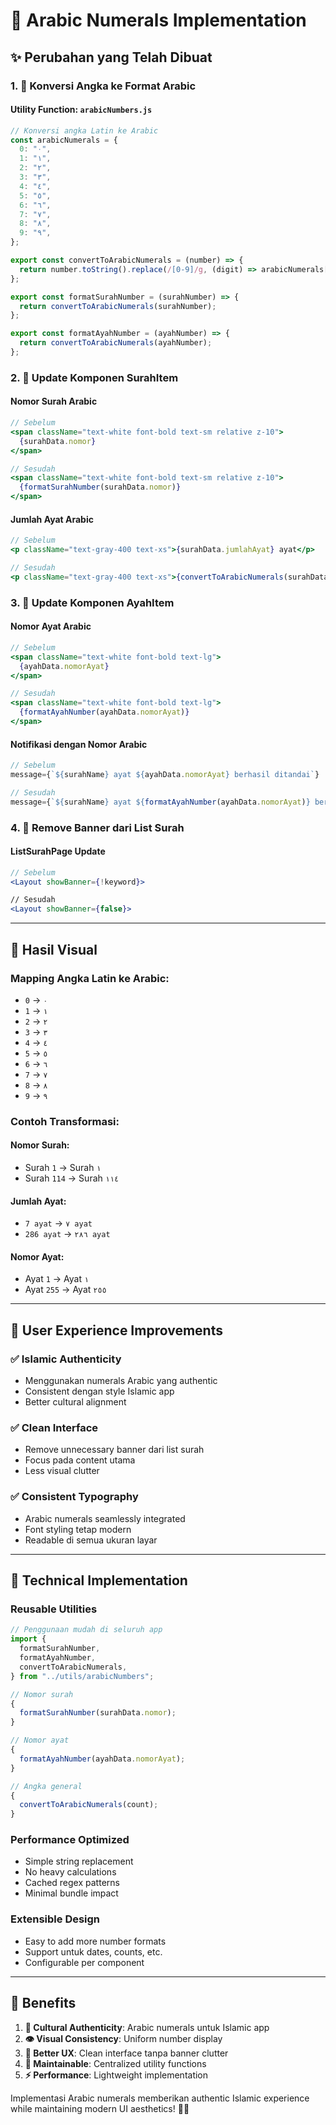# 🔢 Arabic Numerals Implementation

## ✨ Perubahan yang Telah Dibuat

### **1. 🔢 Konversi Angka ke Format Arabic**

#### **Utility Function**: `arabicNumbers.js`

```javascript
// Konversi angka Latin ke Arabic
const arabicNumerals = {
  0: "٠",
  1: "١",
  2: "٢",
  3: "٣",
  4: "٤",
  5: "٥",
  6: "٦",
  7: "٧",
  8: "٨",
  9: "٩",
};

export const convertToArabicNumerals = (number) => {
  return number.toString().replace(/[0-9]/g, (digit) => arabicNumerals[digit]);
};

export const formatSurahNumber = (surahNumber) => {
  return convertToArabicNumerals(surahNumber);
};

export const formatAyahNumber = (ayahNumber) => {
  return convertToArabicNumerals(ayahNumber);
};
```

### **2. 📖 Update Komponen SurahItem**

#### **Nomor Surah Arabic**

```jsx
// Sebelum
<span className="text-white font-bold text-sm relative z-10">
  {surahData.nomor}
</span>

// Sesudah
<span className="text-white font-bold text-sm relative z-10">
  {formatSurahNumber(surahData.nomor)}
</span>
```

#### **Jumlah Ayat Arabic**

```jsx
// Sebelum
<p className="text-gray-400 text-xs">{surahData.jumlahAyat} ayat</p>

// Sesudah
<p className="text-gray-400 text-xs">{convertToArabicNumerals(surahData.jumlahAyat)} ayat</p>
```

### **3. 📜 Update Komponen AyahItem**

#### **Nomor Ayat Arabic**

```jsx
// Sebelum
<span className="text-white font-bold text-lg">
  {ayahData.nomorAyat}
</span>

// Sesudah
<span className="text-white font-bold text-lg">
  {formatAyahNumber(ayahData.nomorAyat)}
</span>
```

#### **Notifikasi dengan Nomor Arabic**

```jsx
// Sebelum
message={`${surahName} ayat ${ayahData.nomorAyat} berhasil ditandai`}

// Sesudah
message={`${surahName} ayat ${formatAyahNumber(ayahData.nomorAyat)} berhasil ditandai`}
```

### **4. 🚫 Remove Banner dari List Surah**

#### **ListSurahPage Update**

```jsx
// Sebelum
<Layout showBanner={!keyword}>

// Sesudah
<Layout showBanner={false}>
```

---

## 🎯 **Hasil Visual**

### **Mapping Angka Latin ke Arabic:**

- `0` → `٠`
- `1` → `١`
- `2` → `٢`
- `3` → `٣`
- `4` → `٤`
- `5` → `٥`
- `6` → `٦`
- `7` → `٧`
- `8` → `٨`
- `9` → `٩`

### **Contoh Transformasi:**

#### **Nomor Surah:**

- Surah `1` → Surah `١`
- Surah `114` → Surah `١١٤`

#### **Jumlah Ayat:**

- `7 ayat` → `٧ ayat`
- `286 ayat` → `٢٨٦ ayat`

#### **Nomor Ayat:**

- Ayat `1` → Ayat `١`
- Ayat `255` → Ayat `٢٥٥`

---

## 📱 **User Experience Improvements**

### **✅ Islamic Authenticity**

- Menggunakan numerals Arabic yang authentic
- Consistent dengan style Islamic app
- Better cultural alignment

### **✅ Clean Interface**

- Remove unnecessary banner dari list surah
- Focus pada content utama
- Less visual clutter

### **✅ Consistent Typography**

- Arabic numerals seamlessly integrated
- Font styling tetap modern
- Readable di semua ukuran layar

---

## 🔧 **Technical Implementation**

### **Reusable Utilities**

```javascript
// Penggunaan mudah di seluruh app
import {
  formatSurahNumber,
  formatAyahNumber,
  convertToArabicNumerals,
} from "../utils/arabicNumbers";

// Nomor surah
{
  formatSurahNumber(surahData.nomor);
}

// Nomor ayat
{
  formatAyahNumber(ayahData.nomorAyat);
}

// Angka general
{
  convertToArabicNumerals(count);
}
```

### **Performance Optimized**

- Simple string replacement
- No heavy calculations
- Cached regex patterns
- Minimal bundle impact

### **Extensible Design**

- Easy to add more number formats
- Support untuk dates, counts, etc.
- Configurable per component

---

## 🚀 **Benefits**

1. **🕌 Cultural Authenticity**: Arabic numerals untuk Islamic app
2. **👁 Visual Consistency**: Uniform number display
3. **📱 Better UX**: Clean interface tanpa banner clutter
4. **🔧 Maintainable**: Centralized utility functions
5. **⚡ Performance**: Lightweight implementation

Implementasi Arabic numerals memberikan authentic Islamic experience while maintaining modern UI aesthetics! 🕌✨
